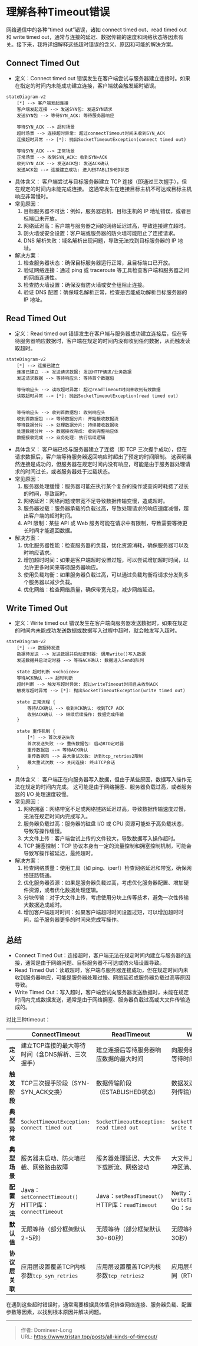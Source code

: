 # 理解各种Timeout错误



网络通信中的各种“timed out”错误，诸如 connect timed out、read timed out 和 write timed out，通常与连接的延迟、数据传输的速度和网络状态等因素有关。接下来，我将详细解释这些超时错误的含义、原因和可能的解决方案。


## Connect Timed Out
* 定义：Connect timed out 错误发生在客户端尝试与服务器建立连接时。如果在指定的时间内未能成功建立连接，客户端就会触发超时错误。
```mermaid
stateDiagram-v2
    [*] --> 客户端发起连接
    客户端发起连接 --> 发送SYN包: 发送SYN请求
    发送SYN包 --> 等待SYN_ACK: 等待服务器响应

    等待SYN_ACK --> 超时场景
    超时场景 --> 连接超时异常: 超过connectTimeout时间未收到SYN_ACK
    连接超时异常 --> [*]: 抛出SocketTimeoutException(connect timed out)

    等待SYN_ACK --> 正常场景
    正常场景 --> 收到SYN_ACK: 收到SYN+ACK
    收到SYN_ACK --> 发送ACK包: 发送ACK确认
    发送ACK包 --> 连接建立成功: 进入ESTABLISHED状态
```
* 具体含义：
客户端尝试与目标服务器建立 TCP 连接（即通过三次握手），但在规定的时间内未能完成连接。
这通常发生在连接目标主机不可达或目标主机响应非常慢时。
* 常见原因：
    1. 目标服务器不可达：例如，服务器宕机、目标主机的 IP 地址错误，或者目标端口未开放。
    2. 网络延迟高：客户端与服务器之间的网络延迟过高，导致连接建立超时。
    3. 防火墙或安全设置：客户端或服务器的防火墙可能阻止了连接请求。
    4. DNS 解析失败：域名解析出现问题，导致无法找到目标服务器的 IP 地址。
* 解决方案：
    1. 检查服务器状态：确保目标服务器运行正常，且目标端口已开放。
    2. 验证网络连接：通过 ping 或 traceroute 等工具检查客户端和服务器之间的网络连通性。
    3. 检查防火墙设置：确保没有防火墙或安全组阻止连接。
    4. 验证 DNS 配置：确保域名解析正常，检查是否能成功解析目标服务器的 IP 地址。


## Read Timed Out
* 定义：Read timed out 错误发生在客户端与服务器成功建立连接后，但在等待服务器响应数据时，客户端在规定的时间内没有收到任何数据，从而触发读取超时。
```mermaid
stateDiagram-v2
    [*] --> 连接已建立
    连接已建立 --> 发送请求数据: 发送HTTP请求/业务数据
    发送请求数据 --> 等待响应头: 等待首个数据包

    等待响应头 --> 读取超时异常: 超过readTimeout时间未收到有效数据
    读取超时异常 --> [*]: 抛出SocketTimeoutException(read timed out)


    等待响应头 --> 收到首数据包: 收到响应头
    收到首数据包 --> 等待数据分片: 开始接收数据流
    等待数据分片 --> 处理数据分片: 持续接收数据块
    处理数据分片 --> 数据接收完成: 收到完整响应体
    数据接收完成 --> 业务处理: 执行后续逻辑
```


* 具体含义：
客户端已经与服务器建立了连接（即 TCP 三次握手成功），但在请求数据后，客户端等待服务器返回响应时超出了预定的时间限制。
这表明虽然连接是成功的，但服务器在规定时间内没有响应，可能是由于服务器处理请求的时间过长，或者服务器处于过载状态。
* 常见原因：
    1. 服务器处理缓慢：服务器可能在执行某个复杂的操作或查询时耗费了过长的时间，导致超时。
    2. 网络延迟：网络问题或带宽不足导致数据传输变慢，造成超时。
    3. 服务器过载：服务器承载的负载过高，导致处理请求的响应速度减慢，超出客户端的超时时间。
    4. API 限制：某些 API 或 Web 服务可能在请求中有限制，导致需要等待更长时间才能返回数据。
* 解决方案：
    1. 优化服务器性能：检查服务器的负载，优化资源消耗，确保服务器可以及时响应请求。
    2. 增加超时时间：如果是客户端超时设置过短，可以尝试增加超时时间，以允许更多时间来等待服务器响应。
    3. 使用负载均衡：如果服务器负载过高，可以通过负载均衡将请求分发到多个服务器以减少负载。
    4. 优化网络：检查网络质量，确保带宽充足，减少网络延迟。


## Write Timed Out
* 定义：Write timed out 错误发生在客户端向服务器发送数据时，如果在规定的时间内未能成功发送数据或数据写入过程中超时，就会触发写入超时。
```mermaid
stateDiagram-v2
    [*] --> 数据待发送
    数据待发送 --> 发送数据并启动定时器: 调用write()写入数据
    发送数据并启动定时器 --> 等待ACK确认: 数据进入SendQ队列
    
    state 超时判断 <<choice>>
    等待ACK确认 --> 超时判断
    超时判断 --> 触发写超时异常: 超过writeTimeout时间且未收到ACK
    触发写超时异常 --> [*]: 抛出SocketTimeoutException(write timed out)
    
    state 正常流程 {
        等待ACK确认 --> 收到ACK确认: 收到TCP ACK
        收到ACK确认 --> 继续后续操作: 数据完成传输
    }
    
    state 重传机制 {
        [*] --> 首次发送失败
        首次发送失败 --> 重传数据包: 启动RTO定时器
        重传数据包 --> 等待ACK确认
        重传数据包 --> 最大重试次数: 达到tcp_retries2限制
        最大重试次数 --> 关闭连接: 终止TCP会话
    }
```
* 具体含义：
客户端正在向服务器写入数据，但由于某些原因，数据写入操作无法在规定的时间内完成。
这可能是由于网络拥塞、服务器负载过高，或者服务器的 I/O 处理速度较慢。
* 常见原因：
    1. 网络拥塞：网络带宽不足或网络链路延迟过高，导致数据传输速度过慢，无法在规定时间内完成写入。
    2. 服务器负载过高：服务器的磁盘 I/O 或 CPU 资源可能处于高负载状态，导致写操作缓慢。
    3. 大文件上传：客户端尝试上传的文件较大，导致数据写入操作超时。
    4. TCP 拥塞控制：TCP 协议本身有一定的流量控制和拥塞控制机制，可能会导致写操作被延迟，最终超时。
* 解决方案：
    1.  检查网络质量：使用工具（如 ping、iperf）检查网络延迟和带宽，确保网络链路畅通。
    2. 优化服务器资源：如果是服务器负载过高，考虑优化服务器配置、增加硬件资源，或者优化数据处理逻辑。
    3. 分块传输：对于大文件上传，考虑使用分块上传等技术，避免一次性传输大数据造成超时。
    4. 增加客户端超时时间：如果客户端超时时间设置过短，可以增加超时时间，给予服务器更多的时间来完成写操作。


## 总结
* Connect Timed Out：连接超时，客户端无法在规定时间内建立与服务器的连接，通常是由于网络问题、目标服务器不可达或防火墙设置导致。
* Read Timed Out：读取超时，客户端与服务器连接成功，但在规定时间内未收到服务器响应，可能是服务器处理过慢、网络延迟或服务器负载过高等原因导致。
* Write Timed Out：写入超时，客户端尝试向服务器发送数据时，未能在规定时间内完成数据发送，通常是由于网络拥塞、服务器负载过高或大文件传输造成的。

对比三种timeout：

|                | ConnectTimeout       | ReadTimeout     | WriteTimeout           |
|--------------------|-------------------------------------------------------|----------------------------------------------------|-----------------------------------------------------|
| ​**定义**​           | 建立TCP连接的最大等待时间（含DNS解析、三次握手）       | 建立连接后等待服务器响应数据的最大时间              | 向服务器发送数据的最大等待时间                       |
| ​**触发阶段**​       | TCP三次握手阶段（SYN-SYN_ACK交换）                    | 数据传输阶段（ESTABLISHED状态）                    | 数据发送阶段（SendQ队列传输）                        |
| ​**典型异常**​       | `SocketTimeoutException: connect timed out`          | `SocketTimeoutException: read timed out`          | `SocketTimeoutException: write timed out`           |
| ​**典型场景**​       | 服务器未启动、防火墙拦截、网络路由故障                | 服务器处理延迟、大文件下载断流、网络波动           | 大文件上传卡顿、发送缓冲区满、网络中断               |
| ​**配置方法**​       | Java：`setConnectTimeout()` HTTP库：`connectTimeout` | Java：`setReadTimeout()` HTTP库：`readTimeout`     | Netty：`WriteTimeoutHandler` Go：`SetWriteDeadline` |
| ​**默认值**​         | 无限等待（部分框架默认2-5秒）                          | 无限等待（部分框架默认30-60秒）                     | 无限等待（部分框架默认30秒）                         |
| ​**协议层关联**​     | 应用层设置覆盖TCP内核参数`tcp_syn_retries`        | 应用层设置覆盖TCP内核参数`tcp_retries2`      | 应用层与TCP重传机制协同（RTO动态计算）      |
 

在遇到这些超时错误时，通常需要根据具体情况排查网络连接、服务器负载、配置参数等因素，以找到根本原因并解决问题。



---

> 作者: Domineer-Long  
> URL: https://www.tristan.top/posts/all-kinds-of-timeout/  

